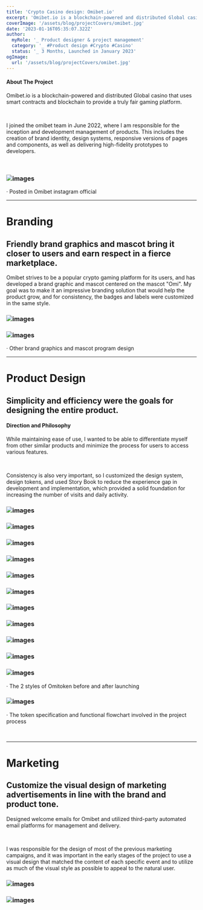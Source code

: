 ```yaml
---
title: 'Crypto Casino design: Omibet.io'
excerpt: 'Omibet.io is a blockchain-powered and distributed Global casino that uses smart contracts and blockchain to provide a truly fair gaming platform.'
coverImage: '/assets/blog/projectCovers/omibet.jpg'
date: '2023-01-16T05:35:07.322Z'
author:
  myRole: '_ Product designer & project management'
  category: '_ #Product design #Crypto #Casino'
  status: '_ 3 Months, Launched in January 2023'
ogImage:
  url: '/assets/blog/projectCovers/omibet.jpg'
---
```

#### About The Project
Omibet.io is a blockchain-powered and distributed Global casino that uses smart contracts and blockchain to provide a truly fair gaming platform.

&nbsp;

I joined the omibet team in June 2022, where I am responsible for the inception and development management of products. This includes the creation of brand identity, design systems, responsive versions of pages and components, as well as delivering high-fidelity prototypes to developers.

&nbsp;

### ![images](/assets/omibet/igposter.png "Omibet.io")
· Posted in Omibet instagram official

---
# Branding

## Friendly brand graphics and mascot bring it closer to users and earn respect in a fierce marketplace.
Omibet strives to be a popular crypto gaming platform for its users, and has developed a brand graphic and mascot centered on the mascot "Omi". My goal was to make it an impressive branding solution that would help the product grow, and for consistency, the badges and labels were customized in the same style.




### ![images](/assets/omibet/brand.png "Omibet.io")
### ![images](/assets/omibet/brand-2.png "Omibet.io")
· Other brand graphics and mascot program design


---
# Product Design
## Simplicity and efficiency were the goals for designing the entire product.
#### Direction and Philosophy
While maintaining ease of use, I wanted to be able to differentiate myself from other similar products and minimize the process for users to access various features.

&nbsp;

Consistency is also very important, so I customized the design system, design tokens, and used Story Book to reduce the experience gap in development and implementation, which provided a solid foundation for increasing the number of visits and daily activity.

### ![images](/assets/omibet/home.png "Omibet.io")
### ![images](/assets/omibet/casino-lobby.png "Omibet.io")
### ![images](/assets/omibet/sidebar.png "Omibet.io")
### ![images](/assets/omibet/casino-play.png "Omibet.io")
### ![images](/assets/omibet/login.png "Omibet.io")
### ![images](/assets/omibet/chatroom.png "Omibet.io")
### ![images](/assets/omibet/sports-1.png "Omibet.io")
### ![images](/assets/omibet/sports-2.png "Omibet.io")
### ![images](/assets/omibet/Referral-1.png "Omibet.io")
### ![images](/assets/omibet/Referral-2.png "Omibet.io")
### ![images](/assets/omibet/Omitoken.png "Omibet.io")
· The 2 styles of Omitoken before and after launching
### ![images](/assets/omibet/Organize.png "Omibet.io")
· The token specification and functional flowchart involved in the project process


&nbsp;

---

# Marketing

## Customize the visual design of marketing advertisements in line with the brand and product tone.

Designed welcome emails for Omibet and utilized third-party automated email platforms for management and delivery.

&nbsp;

I was responsible for the design of most of the previous marketing campaigns, and it was important in the early stages of the project to use a visual design that matched the content of each specific event and to utilize as much of the visual style as possible to appeal to the natural user.

### ![images](/assets/omibet/Email-ad.png "Omibet.io")
### ![images](/assets/omibet/marketing.png "Omibet.io")
